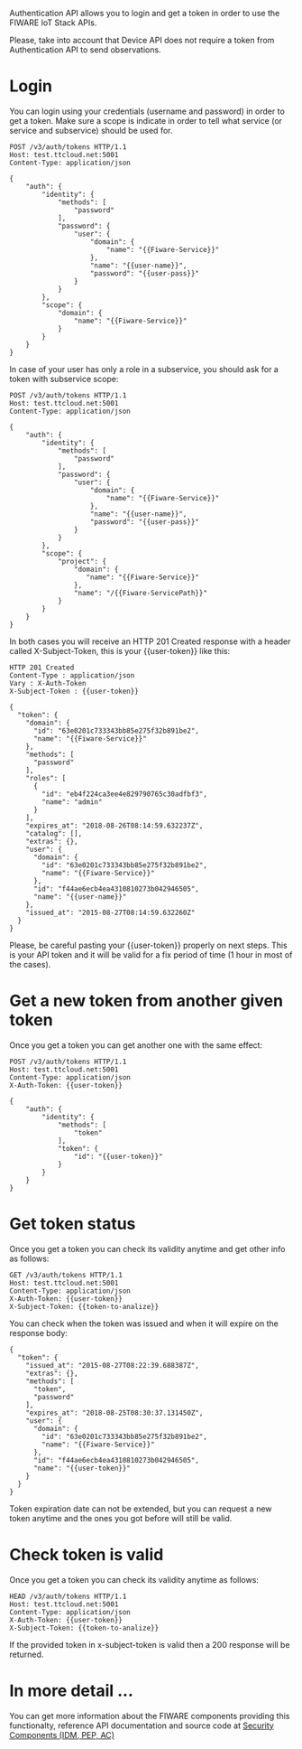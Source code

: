 Authentication API allows you to login and get a token in order to use the FIWARE IoT Stack APIs.

Please, take into account that Device API does not require a token from Authentication API to send observations.

# Login 

You can login using your credentials (username and password) in order to get a token. Make sure a scope is indicate in order to tell what service (or service and subservice) should be used for. 

```
POST /v3/auth/tokens HTTP/1.1
Host: test.ttcloud.net:5001
Content-Type: application/json

{
    "auth": {
        "identity": {
            "methods": [
                "password"
            ],
            "password": {
                "user": {
                    "domain": {
                        "name": "{{Fiware-Service}}"
                    },
                    "name": "{{user-name}}",
                    "password": "{{user-pass}}"
                }
            }
        },
        "scope": {
            "domain": {
                "name": "{{Fiware-Service}}"
            }
        }
    }
}
```

In case of your user has only a role in a subservice, you should ask for a token with subservice scope:

```
POST /v3/auth/tokens HTTP/1.1
Host: test.ttcloud.net:5001
Content-Type: application/json

{
    "auth": {
        "identity": {
            "methods": [
                "password"
            ],
            "password": {
                "user": {
                    "domain": {
                        "name": "{{Fiware-Service}}"
                    },
                    "name": "{{user-name}}",
                    "password": "{{user-pass}}"
                }
            }
        },
        "scope": {
            "project": {
                "domain": {
                   "name": "{{Fiware-Service}}"
                },
                "name": "/{{Fiware-ServicePath}}"
            }
        }
    }
}
```

In both cases you will receive an HTTP 201 Created response with a header called X-Subject-Token, this is your {{user-token}} like this:

```
HTTP 201 Created
Content-Type : application/json
Vary : X-Auth-Token
X-Subject-Token : {{user-token}}

{
  "token": {
    "domain": {
      "id": "63e0201c733343bb85e275f32b891be2",
      "name": "{{Fiware-Service}}"
    },
    "methods": [
      "password"
    ],
    "roles": [
      {
        "id": "eb4f224ca3ee4e829790765c30adfbf3",
        "name": "admin"
      }
    ],
    "expires_at": "2018-08-26T08:14:59.632237Z",
    "catalog": [],
    "extras": {},
    "user": {
      "domain": {
        "id": "63e0201c733343bb85e275f32b891be2",
        "name": "{{Fiware-Service}}"
      },
      "id": "f44ae6ecb4ea4310810273b042946505",
      "name": "{{user-name}}"
    },
    "issued_at": "2015-08-27T08:14:59.632260Z"
  }
}
```

Please, be careful pasting your {{user-token}} properly on next steps. This is your API token and it will be valid for a fix period of time (1 hour in most of the cases).


# Get a new token from another given token

Once you get a token you can get another one with the same effect:

```
POST /v3/auth/tokens HTTP/1.1
Host: test.ttcloud.net:5001
Content-Type: application/json
X-Auth-Token: {{user-token}}

{
    "auth": {
        "identity": {
            "methods": [
                "token"
            ],
            "token": {
                "id": "{{user-token}}"
            }
        }
    }
}
```

# Get token status

Once you get a token you can check its validity anytime and get other info as follows:

```
GET /v3/auth/tokens HTTP/1.1
Host: test.ttcloud.net:5001
Content-Type: application/json
X-Auth-Token: {{user-token}}
X-Subject-Token: {{token-to-analize}}

```

You can check when the token was issued and when it will expire on the response body:

```
{
  "token": {
    "issued_at": "2015-08-27T08:22:39.688387Z",
    "extras": {},
    "methods": [
      "token",
      "password"
    ],
    "expires_at": "2018-08-25T08:30:37.131450Z",
    "user": {
      "domain": {
        "id": "63e0201c733343bb85e275f32b891be2",
        "name": "{{Fiware-Service}}"
      },
      "id": "f44ae6ecb4ea4310810273b042946505",
      "name": "{{user-token}}"
    }
  }
}
```

Token expiration date can not be extended, but you can request a new token anytime and the ones you got before will still be valid.

# Check token is valid

Once you get a token you can check its validity anytime as follows:

```
HEAD /v3/auth/tokens HTTP/1.1
Host: test.ttcloud.net:5001
Content-Type: application/json
X-Auth-Token: {{user-token}}
X-Subject-Token: {{token-to-analize}}

```
If the provided token in x-subject-token is valid then a 200 response will be returned.

# In more detail ...

You can get more information about the FIWARE components providing this functionalty, reference API documentation and source code at [Security Components (IDM, PEP, AC)](security.md)
